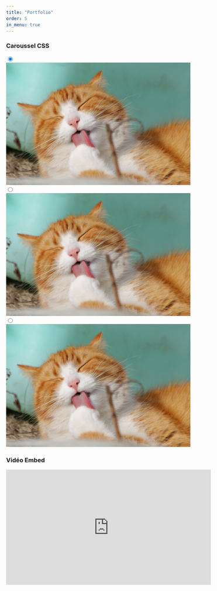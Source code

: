 ```yaml
---
title: "Portfolio"
order: 5
in_menu: true
---
```

### Caroussel CSS

<div class="slider-container">
    <div class="menu">
        <label for="slide-dot-1"></label>
        <label for="slide-dot-2"></label>
        <label for="slide-dot-3"></label>
    </div>
    <input class="slide-input" id="slide-dot-1" type="radio" name="slides" checked>
    <img class="slide-img" src="images/cat-323262_1920.jpg">
    <input class="slide-input" id="slide-dot-2" type="radio" name="slides">
    <img class="slide-img" src="images/cat-323262_1920.jpg">
    <input class="slide-input" id="slide-dot-3" type="radio" name="slides">
    <img class="slide-img" src="images/cat-323262_1920.jpg">
</div> 

### Vidéo Embed

<iframe width="560" height="315" src="https://www.youtube.com/embed/HF6LSbMKvrw?si=pZmIT0-aCMh6UxX5" title="YouTube video player" frameborder="0" allow="accelerometer; autoplay; clipboard-write; encrypted-media; gyroscope; picture-in-picture; web-share" allowfullscreen></iframe> 
